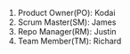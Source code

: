 
<!-- 1st iteration-->

1. Product Owner(PO): Kodai
2. Scrum Master(SM): James
3. Repo Manager(RM): Justin
4. Team Member(TM): Richard